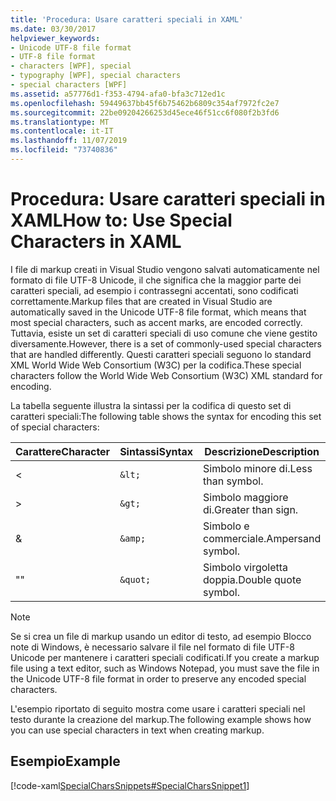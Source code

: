 ```yaml
---
title: 'Procedura: Usare caratteri speciali in XAML'
ms.date: 03/30/2017
helpviewer_keywords:
- Unicode UTF-8 file format
- UTF-8 file format
- characters [WPF], special
- typography [WPF], special characters
- special characters [WPF]
ms.assetid: a57776d1-f353-4794-afa0-bfa3c712ed1c
ms.openlocfilehash: 59449637bb45f6b75462b6809c354af7972fc2e7
ms.sourcegitcommit: 22be09204266253d45ece46f51cc6f080f2b3fd6
ms.translationtype: MT
ms.contentlocale: it-IT
ms.lasthandoff: 11/07/2019
ms.locfileid: "73740836"
---
```

# <a name="how-to-use-special-characters-in-xaml"></a><span data-ttu-id="862b3-102">Procedura: Usare caratteri speciali in XAML</span><span class="sxs-lookup"><span data-stu-id="862b3-102">How to: Use Special Characters in XAML</span></span>
<span data-ttu-id="862b3-103">I file di markup creati in Visual Studio vengono salvati automaticamente nel formato di file UTF-8 Unicode, il che significa che la maggior parte dei caratteri speciali, ad esempio i contrassegni accentati, sono codificati correttamente.</span><span class="sxs-lookup"><span data-stu-id="862b3-103">Markup files that are created in Visual Studio are automatically saved in the Unicode UTF-8 file format, which means that most special characters, such as accent marks, are encoded correctly.</span></span> <span data-ttu-id="862b3-104">Tuttavia, esiste un set di caratteri speciali di uso comune che viene gestito diversamente.</span><span class="sxs-lookup"><span data-stu-id="862b3-104">However, there is a set of commonly-used special characters that are handled differently.</span></span> <span data-ttu-id="862b3-105">Questi caratteri speciali seguono lo standard XML World Wide Web Consortium (W3C) per la codifica.</span><span class="sxs-lookup"><span data-stu-id="862b3-105">These special characters follow the World Wide Web Consortium (W3C) XML standard for encoding.</span></span>  
  
 <span data-ttu-id="862b3-106">La tabella seguente illustra la sintassi per la codifica di questo set di caratteri speciali:</span><span class="sxs-lookup"><span data-stu-id="862b3-106">The following table shows the syntax for encoding this set of special characters:</span></span>  
  
|<span data-ttu-id="862b3-107">Carattere</span><span class="sxs-lookup"><span data-stu-id="862b3-107">Character</span></span>|<span data-ttu-id="862b3-108">Sintassi</span><span class="sxs-lookup"><span data-stu-id="862b3-108">Syntax</span></span>|<span data-ttu-id="862b3-109">Descrizione</span><span class="sxs-lookup"><span data-stu-id="862b3-109">Description</span></span>|  
|---------------|------------|-----------------|  
|<|`&lt;`|<span data-ttu-id="862b3-110">Simbolo minore di.</span><span class="sxs-lookup"><span data-stu-id="862b3-110">Less than symbol.</span></span>|  
|>|`&gt;`|<span data-ttu-id="862b3-111">Simbolo maggiore di.</span><span class="sxs-lookup"><span data-stu-id="862b3-111">Greater than sign.</span></span>|  
|&|`&amp;`|<span data-ttu-id="862b3-112">Simbolo e commerciale.</span><span class="sxs-lookup"><span data-stu-id="862b3-112">Ampersand symbol.</span></span>|  
|<span data-ttu-id="862b3-113">"</span><span class="sxs-lookup"><span data-stu-id="862b3-113">"</span></span>|`&quot;`|<span data-ttu-id="862b3-114">Simbolo virgoletta doppia.</span><span class="sxs-lookup"><span data-stu-id="862b3-114">Double quote symbol.</span></span>|  
  
> [!NOTE]
> <span data-ttu-id="862b3-115">Se si crea un file di markup usando un editor di testo, ad esempio Blocco note di Windows, è necessario salvare il file nel formato di file UTF-8 Unicode per mantenere i caratteri speciali codificati.</span><span class="sxs-lookup"><span data-stu-id="862b3-115">If you create a markup file using a text editor, such as Windows Notepad, you must save the file in the Unicode UTF-8 file format in order to preserve any encoded special characters.</span></span>  
  
 <span data-ttu-id="862b3-116">L'esempio riportato di seguito mostra come usare i caratteri speciali nel testo durante la creazione del markup.</span><span class="sxs-lookup"><span data-stu-id="862b3-116">The following example shows how you can use special characters in text when creating markup.</span></span>  
  
## <a name="example"></a><span data-ttu-id="862b3-117">Esempio</span><span class="sxs-lookup"><span data-stu-id="862b3-117">Example</span></span>  
 [!code-xaml[SpecialCharsSnippets#SpecialCharsSnippet1](~/samples/snippets/csharp/VS_Snippets_Wpf/SpecialCharsSnippets/CS/Window1.xaml#specialcharssnippet1)]
